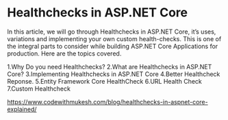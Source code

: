 # Healthchecks in ASP.NET Core

In this article, we will go through Healthchecks in ASP.NET Core, it’s uses, variations and implementing your own custom health-checks. This is one of the integral parts to consider while building ASP.NET Core Applications for production.
Here are the topics covered.

1.Why Do you need Healthchecks?
2.What are Healthchecks in ASP.NET Core?
3.Implementing Healthchecks in ASP.NET Core
4.Better Healthcheck Reponse.
5.Entity Framework Core HealthCheck
6.URL Health Check
7.Custom Healthcheck

https://www.codewithmukesh.com/blog/healthchecks-in-aspnet-core-explained/
